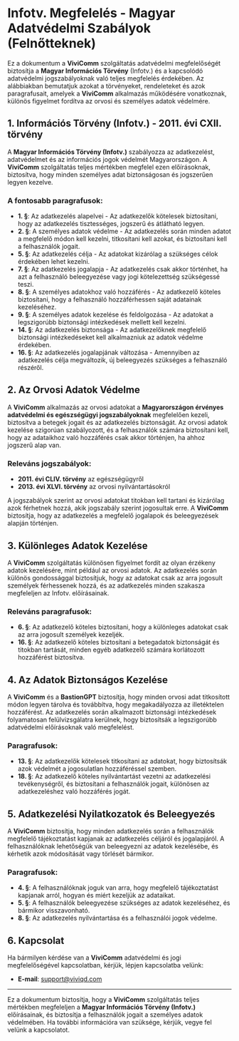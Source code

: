 # Infotv. Megfelelés - Magyar Adatvédelmi Szabályok (Felnőtteknek)

Ez a dokumentum a **ViviComm** szolgáltatás adatvédelmi megfelelőségét biztosítja a **Magyar Információs Törvény** (Infotv.) és a kapcsolódó adatvédelmi jogszabályoknak való teljes megfelelés érdekében. Az alábbiakban bemutatjuk azokat a törvényeket, rendeleteket és azok paragrafusait, amelyek a **ViviComm** alkalmazás működésére vonatkoznak, különös figyelmet fordítva az orvosi és személyes adatok védelmére.

## 1. Információs Törvény (Infotv.) - 2011. évi CXII. törvény

A **Magyar Információs Törvény (Infotv.)** szabályozza az adatkezelést, adatvédelmet és az információs jogok védelmét Magyarországon. A **ViviComm** szolgáltatás teljes mértékben megfelel ezen előírásoknak, biztosítva, hogy minden személyes adat biztonságosan és jogszerűen legyen kezelve.

### **A fontosabb paragrafusok**:

- **1. §**: Az adatkezelés alapelvei - Az adatkezelők kötelesek biztosítani, hogy az adatkezelés tisztességes, jogszerű és átlátható legyen.
- **2. §**: A személyes adatok védelme - Az adatkezelés során minden adatot a megfelelő módon kell kezelni, titkosítani kell azokat, és biztosítani kell a felhasználók jogait.
- **5. §**: Az adatkezelés célja - Az adatokat kizárólag a szükséges célok érdekében lehet kezelni.
- **7. §**: Az adatkezelés jogalapja - Az adatkezelés csak akkor történhet, ha azt a felhasználó beleegyezése vagy jogi kötelezettség szükségessé teszi.
- **8. §**: A személyes adatokhoz való hozzáférés - Az adatkezelő köteles biztosítani, hogy a felhasználó hozzáférhessen saját adatainak kezeléséhez.
- **9. §**: A személyes adatok kezelése és feldolgozása - Az adatokat a legszigorúbb biztonsági intézkedések mellett kell kezelni.
- **14. §**: Az adatkezelés biztonsága - Az adatkezelőknek megfelelő biztonsági intézkedéseket kell alkalmazniuk az adatok védelme érdekében.
- **16. §**: Az adatkezelés jogalapjának változása - Amennyiben az adatkezelés célja megváltozik, új beleegyezés szükséges a felhasználó részéről.

## 2. Az Orvosi Adatok Védelme

A **ViviComm** alkalmazás az orvosi adatokat a **Magyarországon érvényes adatvédelmi és egészségügyi jogszabályoknak** megfelelően kezeli, biztosítva a betegek jogait és az adatkezelés biztonságát. Az orvosi adatok kezelése szigorúan szabályozott, és a felhasználók számára biztosítani kell, hogy az adataikhoz való hozzáférés csak akkor történjen, ha ahhoz jogszerű alap van.

### **Releváns jogszabályok**:

- **2011. évi CLIV. törvény** az egészségügyről
- **2013. évi XLVI. törvény** az orvosi nyilvántartásokról

A jogszabályok szerint az orvosi adatokat titokban kell tartani és kizárólag azok férhetnek hozzá, akik jogszabály szerint jogosultak erre. A **ViviComm** biztosítja, hogy az adatkezelés a megfelelő jogalapok és beleegyezések alapján történjen.

## 3. Különleges Adatok Kezelése

A **ViviComm** szolgáltatás különösen figyelmet fordít az olyan érzékeny adatok kezelésére, mint például az orvosi adatok. Az adatkezelés során különös gondossággal biztosítjuk, hogy az adatokat csak az arra jogosult személyek férhessenek hozzá, és az adatkezelés minden szakasza megfeleljen az Infotv. előírásainak.

### **Releváns paragrafusok**:

- **6. §**: Az adatkezelő köteles biztosítani, hogy a különleges adatokat csak az arra jogosult személyek kezeljék.
- **16. §**: Az adatkezelő köteles biztosítani a betegadatok biztonságát és titokban tartását, minden egyéb adatkezelő számára korlátozott hozzáférést biztosítva.

## 4. Az Adatok Biztonságos Kezelése

A **ViviComm** és a **BastionGPT** biztosítja, hogy minden orvosi adat titkosított módon legyen tárolva és továbbítva, hogy megakadályozza az illetéktelen hozzáférést. Az adatkezelés során alkalmazott biztonsági intézkedések folyamatosan felülvizsgálatra kerülnek, hogy biztosítsák a legszigorúbb adatvédelmi előírásoknak való megfelelést.

### **Paragrafusok**:

- **13. §**: Az adatkezelők kötelesek titkosítani az adatokat, hogy biztosítsák azok védelmét a jogosulatlan hozzáféréssel szemben.
- **18. §**: Az adatkezelő köteles nyilvántartást vezetni az adatkezelési tevékenységről, és biztosítani a felhasználók jogait, különösen az adatkezeléshez való hozzáférés jogát.

## 5. Adatkezelési Nyilatkozatok és Beleegyezés

A **ViviComm** biztosítja, hogy minden adatkezelés során a felhasználók megfelelő tájékoztatást kapjanak az adatkezelés céljáról és jogalapjáról. A felhasználóknak lehetőségük van beleegyezni az adatok kezelésébe, és kérhetik azok módosítását vagy törlését bármikor.

### **Paragrafusok**:

- **4. §**: A felhasználóknak joguk van arra, hogy megfelelő tájékoztatást kapjanak arról, hogyan és miért kezeljük az adataikat.
- **5. §**: A felhasználók beleegyezése szükséges az adatok kezeléséhez, és bármikor visszavonható.
- **8. §**: Az adatkezelés nyilvántartása és a felhasználói jogok védelme.

## 6. Kapcsolat

Ha bármilyen kérdése van a **ViviComm** adatvédelmi és jogi megfelelőségével kapcsolatban, kérjük, lépjen kapcsolatba velünk:

- **E-mail**: [support@viviqd.com](mailto:support@viviqd.com)

---

Ez a dokumentum biztosítja, hogy a **ViviComm** szolgáltatás teljes mértékben megfeleljen a **Magyar Információs Törvény (Infotv.)** előírásainak, és biztosítja a felhasználók jogait a személyes adatok védelmében. Ha további információra van szüksége, kérjük, vegye fel velünk a kapcsolatot.
